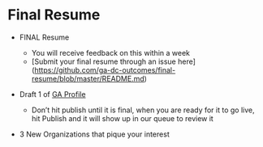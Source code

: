 # Final Resume 

- FINAL Resume
  - You will receive feedback on this within a week
  - [Submit your final resume through an issue here] (https://github.com/ga-dc-outcomes/final-resume/blob/master/README.md)

- Draft 1 of [GA Profile ](http://profiles.generalassemb.ly/profiles/new)
  - Don’t hit publish until it is final, when you are ready for it to go live, hit Publish and it will show up in our queue to review it

- 3 New Organizations that pique  your interest
